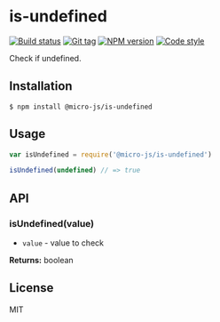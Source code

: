 
# is-undefined

[![Build status][travis-image]][travis-url]
[![Git tag][git-image]][git-url]
[![NPM version][npm-image]][npm-url]
[![Code style][standard-image]][standard-url]

Check if undefined.

## Installation

    $ npm install @micro-js/is-undefined

## Usage

```js
var isUndefined = require('@micro-js/is-undefined')

isUndefined(undefined) // => true
```

## API

### isUndefined(value)

- `value` - value to check

**Returns:** boolean

## License

MIT

[travis-image]: https://img.shields.io/travis/micro-js/is-undefined.svg?style=flat-square
[travis-url]: https://travis-ci.org/micro-js/is-undefined
[git-image]: https://img.shields.io/github/tag/micro-js/is-undefined.svg
[git-url]: https://github.com/micro-js/is-undefined
[standard-image]: https://img.shields.io/badge/code%20style-standard-brightgreen.svg?style=flat
[standard-url]: https://github.com/feross/standard
[npm-image]: https://img.shields.io/npm/v/@micro-js/is-undefined.svg?style=flat-square
[npm-url]: https://npmjs.org/package/@micro-js/is-undefined
